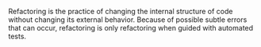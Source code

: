 <!--(dl
(section-meta
    (title Summary))
)-->

Refactoring is the practice of changing the internal structure of code without changing its external behavior. Because of possible subtle errors that  can occur, refactoring is only refactoring when guided with automated tests.